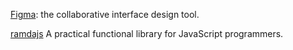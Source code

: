 [Figma](https://www.figma.com/): the collaborative interface design tool.  

[ramdajs](https://ramdajs.com/) A practical functional library for JavaScript programmers.
